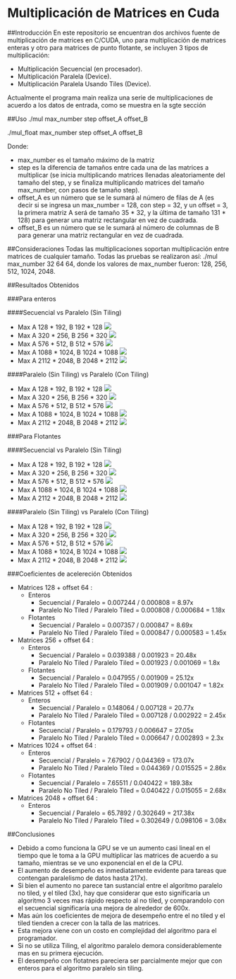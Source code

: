 Multiplicación de Matrices en Cuda
====================================
##Introducción
En este repositorio se encuentran dos archivos fuente de multiplicación de matrices en C/CUDA, uno para multiplicación de matrices enteras y otro para matrices de punto flotante, se incluyen 3 tipos de multiplicación:

- Multiplicación Secuencial (en procesador).
- Multiplicación Paralela (Device).
- Multiplicación Paralela Usando Tiles (Device).

Actualmente el programa main realiza una serie de multiplicaciones de acuerdo a los datos de entrada, como se muestra en la sgte sección

##Uso 
./mul max_number step offset_A offset_B

./mul_float max_number step offset_A offset_B

Donde:
- max_number es el tamaño máximo de la matriz
- step es la diferencia de tamaños entre cada una de las matrices a multiplicar (se inicia multiplicando matrices llenadas aleatoriamente del tamaño del step, y se finaliza multiplicando matrices del tamaño max_number, con pasos de tamaño step).
- offset_A es un número que se le sumará al número de filas de A (es decir si se ingresa un max_number = 128, con step = 32, y un offset = 3, la primera matriz A será de tamaño 35 * 32, y la última de tamaño 131 * 128) para generar una matriz rectangular en vez de cuadrada.
- offset_B es un número que se le sumará al número de columnas de B para generar una matriz rectangular en vez de cuadrada.

##Consideraciones
Todas las multiplicaciones soportan multiplicación entre matrices de cualquier tamaño. Todas las pruebas se realizaron así: ./mul max_number 32 64 64, donde los valores de max_number fueron: 128, 256, 512, 1024, 2048.

##Resultados Obtenidos

###Para enteros

####Secuencial vs Paralelo (Sin Tiling)
- Max A 128 * 192, B 192 * 128
![](https://raw.githubusercontent.com/caal-15/CUDA_Course/master/Matrix_Multiplication/doc/Plots_Int/seq_vs_con_128.png)
- Max A 320 * 256, B 256 * 320
![](https://raw.githubusercontent.com/caal-15/CUDA_Course/master/Matrix_Multiplication/doc/Plots_Int/seq_vs_con_256.png)
- Max A 576 * 512, B 512 * 576
![](https://raw.githubusercontent.com/caal-15/CUDA_Course/master/Matrix_Multiplication/doc/Plots_Int/seq_vs_con_512.png)
- Max A 1088 * 1024, B 1024 * 1088
![](https://raw.githubusercontent.com/caal-15/CUDA_Course/master/Matrix_Multiplication/doc/Plots_Int/seq_vs_con_1024.png)
- Max A 2112 * 2048, B 2048 * 2112
![](https://raw.githubusercontent.com/caal-15/CUDA_Course/master/Matrix_Multiplication/doc/Plots_Int/seq_vs_con_2048.png)

####Paralelo (Sin Tiling) vs Paralelo (Con Tiling)
- Max A 128 * 192, B 192 * 128
![](https://raw.githubusercontent.com/caal-15/CUDA_Course/master/Matrix_Multiplication/doc/Plots_Int/non_tiled_vs_tiled_128.png)
- Max A 320 * 256, B 256 * 320
![](https://raw.githubusercontent.com/caal-15/CUDA_Course/master/Matrix_Multiplication/doc/Plots_Int/non_tiled_vs_tiled_256.png)
- Max A 576 * 512, B 512 * 576
![](https://raw.githubusercontent.com/caal-15/CUDA_Course/master/Matrix_Multiplication/doc/Plots_Int/non_tiled_vs_tiled_512.png)
- Max A 1088 * 1024, B 1024 * 1088
![](https://raw.githubusercontent.com/caal-15/CUDA_Course/master/Matrix_Multiplication/doc/Plots_Int/non_tiled_vs_tiled_1024.png)
- Max A 2112 * 2048, B 2048 * 2112
![](https://raw.githubusercontent.com/caal-15/CUDA_Course/master/Matrix_Multiplication/doc/Plots_Int/non_tiled_vs_tiled_2048.png)

###Para Flotantes

####Secuencial vs Paralelo (Sin Tiling)
- Max A 128 * 192, B 192 * 128
![](https://raw.githubusercontent.com/caal-15/CUDA_Course/master/Matrix_Multiplication/doc/Plots_Float/seq_vs_con_128.png)
- Max A 320 * 256, B 256 * 320
![](https://raw.githubusercontent.com/caal-15/CUDA_Course/master/Matrix_Multiplication/doc/Plots_Float/seq_vs_con_256.png)
- Max A 576 * 512, B 512 * 576
![](https://raw.githubusercontent.com/caal-15/CUDA_Course/master/Matrix_Multiplication/doc/Plots_Float/seq_vs_con_512.png)
- Max A 1088 * 1024, B 1024 * 1088
![](https://raw.githubusercontent.com/caal-15/CUDA_Course/master/Matrix_Multiplication/doc/Plots_Float/seq_vs_con_1024.png)
- Max A 2112 * 2048, B 2048 * 2112
![](https://raw.githubusercontent.com/caal-15/CUDA_Course/master/Matrix_Multiplication/doc/Plots_Float/seq_vs_con_2048.png)

####Paralelo (Sin Tiling) vs Paralelo (Con Tiling)
- Max A 128 * 192, B 192 * 128
![](https://raw.githubusercontent.com/caal-15/CUDA_Course/master/Matrix_Multiplication/doc/Plots_Float/non_tiled_vs_tiled_128.png)
- Max A 320 * 256, B 256 * 320
![](https://raw.githubusercontent.com/caal-15/CUDA_Course/master/Matrix_Multiplication/doc/Plots_Float/non_tiled_vs_tiled_256.png)
- Max A 576 * 512, B 512 * 576
![](https://raw.githubusercontent.com/caal-15/CUDA_Course/master/Matrix_Multiplication/doc/Plots_Float/non_tiled_vs_tiled_512.png)
- Max A 1088 * 1024, B 1024 * 1088
![](https://raw.githubusercontent.com/caal-15/CUDA_Course/master/Matrix_Multiplication/doc/Plots_Float/non_tiled_vs_tiled_1024.png)
- Max A 2112 * 2048, B 2048 * 2112
![](https://raw.githubusercontent.com/caal-15/CUDA_Course/master/Matrix_Multiplication/doc/Plots_Float/non_tiled_vs_tiled_2048.png)

###Coeficientes de acelereción Obtenidos 

- Matrices 128 + offset 64 :
  - Enteros 
    - Secuencial / Paralelo = 0.007244 / 0.000808 = 8.97x
    - Paralelo No Tiled / Paralelo Tiled = 0.000808 / 0.000684 = 1.18x
  - Flotantes 
    - Secuencial / Paralelo = 0.007357 / 0.000847 = 8.69x
    - Paralelo No Tiled / Paralelo Tiled = 0.000847 / 0.000583 = 1.45x
- Matrices 256 + offset 64 :
  - Enteros 
    - Secuencial / Paralelo = 0.039388 / 0.001923 = 20.48x
    - Paralelo No Tiled / Paralelo Tiled = 0.001923 / 0.001069 = 1.8x
  - Flotantes 
    - Secuencial / Paralelo = 0.047955 / 0.001909 = 25.12x
    - Paralelo No Tiled / Paralelo Tiled = 0.001909 / 0.001047 = 1.82x
- Matrices 512 + offset 64 :
  - Enteros 
    - Secuencial / Paralelo = 0.148064 / 0.007128 = 20.77x
    - Paralelo No Tiled / Paralelo Tiled = 0.007128 / 0.002922 = 2.45x
  - Flotantes 
    - Secuencial / Paralelo = 0.179793 / 0.006647 = 27.05x
    - Paralelo No Tiled / Paralelo Tiled = 0.006647 / 0.002893 = 2.3x
- Matrices 1024 + offset 64 :
  - Enteros 
    - Secuencial / Paralelo = 7.67902 / 0.044369 = 173.07x
    - Paralelo No Tiled / Paralelo Tiled = 0.044369 / 0.015525 = 2.86x
  - Flotantes 
    - Secuencial / Paralelo = 7.65511 / 0.040422 = 189.38x
    - Paralelo No Tiled / Paralelo Tiled = 0.040422 / 0.015055 = 2.68x
- Matrices 2048 + offset 64 :
  - Enteros 
    - Secuencial / Paralelo = 65.7892 / 0.302649 = 217.38x
    - Paralelo No Tiled / Paralelo Tiled = 0.302649 / 0.098106 = 3.08x

##Conclusiones

- Debido a como funciona la GPU se ve un aumento casi lineal en el tiempo que le toma a la GPU multiplicar las matrices de acuerdo a su tamaño, mientras se ve uno exponencial en el de la CPU.
- El aumento de desempeño es inmediatamente evidente para tareas que contengan paralelismo de datos hasta 217x).
- Si bien el aumento no parece tan sustancial entre el algoritmo paralelo no tiled, y el tiled (3x), hay que considerar que esto significaría un algoritmo 3 veces mas rápido respecto al no tiled, y comparandolo con el secuencial significaría una mejora de alrededor de 600x.
- Mas aún los coeficientes de mejora de desempeño entre el no tiled y el tiled tienden a crecer con la talla de las matrices.
- Esta mejora viene con un costo en complejidad del algoritmo para el programador.
- Si no se utiliza Tiling, el algoritmo paralelo demora considerablemente mas en su primera ejecución.
- El desempeño con flotatnes pareciera ser parcialmente mejor que con enteros para el algoritmo paralelo sin tiling.
